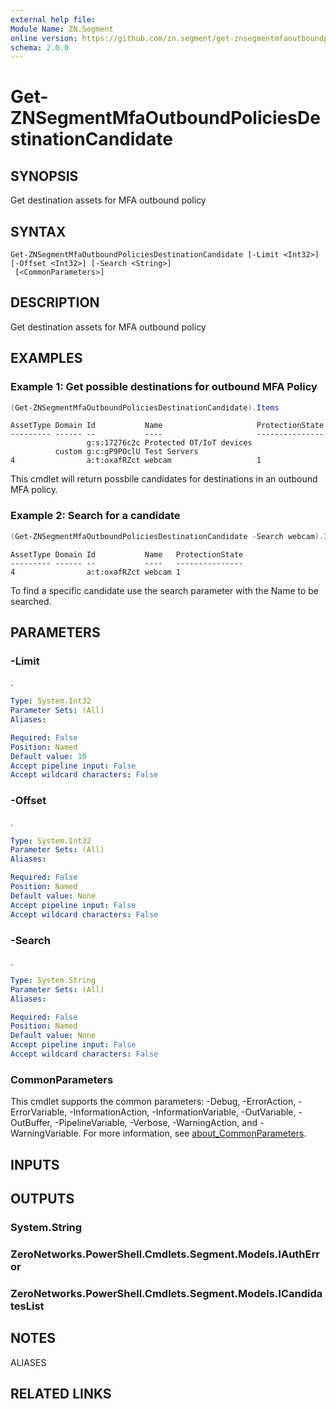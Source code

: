 ```yaml
---
external help file:
Module Name: ZN.Segment
online version: https://github.com/zn.segment/get-znsegmentmfaoutboundpoliciesdestinationcandidate
schema: 2.0.0
---
```


# Get-ZNSegmentMfaOutboundPoliciesDestinationCandidate

## SYNOPSIS
Get destination assets for MFA outbound policy

## SYNTAX

```
Get-ZNSegmentMfaOutboundPoliciesDestinationCandidate [-Limit <Int32>] [-Offset <Int32>] [-Search <String>]
 [<CommonParameters>]
```

## DESCRIPTION
Get destination assets for MFA outbound policy

## EXAMPLES

### Example 1: Get possible destinations for outbound MFA Policy
```powershell
(Get-ZNSegmentMfaOutboundPoliciesDestinationCandidate).Items
```

```output
AssetType Domain Id           Name                     ProtectionState
--------- ------ --           ----                     ---------------
                 g:s:17276c2c Protected OT/IoT devices 
          custom g:c:gP9POclU Test Servers             
4                a:t:oxafRZct webcam                   1
```

This cmdlet will return possbile candidates for destinations in an outbound MFA policy.

### Example 2: Search for a candidate
```powershell
(Get-ZNSegmentMfaOutboundPoliciesDestinationCandidate -Search webcam).Items
```

```output
AssetType Domain Id           Name   ProtectionState
--------- ------ --           ----   ---------------
4                a:t:oxafRZct webcam 1
```

To find a specific candidate use the search parameter with the Name to be searched.

## PARAMETERS

### -Limit
.

```yaml
Type: System.Int32
Parameter Sets: (All)
Aliases:

Required: False
Position: Named
Default value: 10
Accept pipeline input: False
Accept wildcard characters: False
```

### -Offset
.

```yaml
Type: System.Int32
Parameter Sets: (All)
Aliases:

Required: False
Position: Named
Default value: None
Accept pipeline input: False
Accept wildcard characters: False
```

### -Search
.

```yaml
Type: System.String
Parameter Sets: (All)
Aliases:

Required: False
Position: Named
Default value: None
Accept pipeline input: False
Accept wildcard characters: False
```

### CommonParameters
This cmdlet supports the common parameters: -Debug, -ErrorAction, -ErrorVariable, -InformationAction, -InformationVariable, -OutVariable, -OutBuffer, -PipelineVariable, -Verbose, -WarningAction, and -WarningVariable. For more information, see [about_CommonParameters](http://go.microsoft.com/fwlink/?LinkID=113216).

## INPUTS

## OUTPUTS

### System.String

### ZeroNetworks.PowerShell.Cmdlets.Segment.Models.IAuthError

### ZeroNetworks.PowerShell.Cmdlets.Segment.Models.ICandidatesList

## NOTES

ALIASES

## RELATED LINKS

